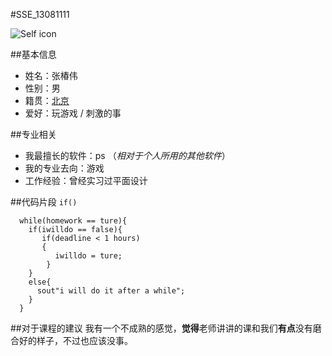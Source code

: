#SSE_13081111

![Self icon](http://www.downyi.com/uploadfiles/ruanjian/3dxiaorenmb.jpg)

##基本信息

* 姓名：张椿伟
* 性别：男
* 籍贯：[北京](http://open.baidu.com/special/time/) 
* 爱好：玩游戏 / 刺激的事

##专业相关
* 我最擅长的软件：ps （*相对于个人所用的其他软件*）
* 我的专业去向：游戏
* 工作经验：曾经实习过平面设计

##代码片段
`if()`
```
  while(homework == ture){
    if(iwilldo == false){
       if(deadline < 1 hours)
       {
          iwilldo = ture;
        }
    }
    else{
      sout"i will do it after a while";
    }
  }
```
##对于课程的建议
我有一个不成熟的感觉，**觉得**老师讲讲的课和我们**有点**没有磨合好的样子，不过也应该没事。





